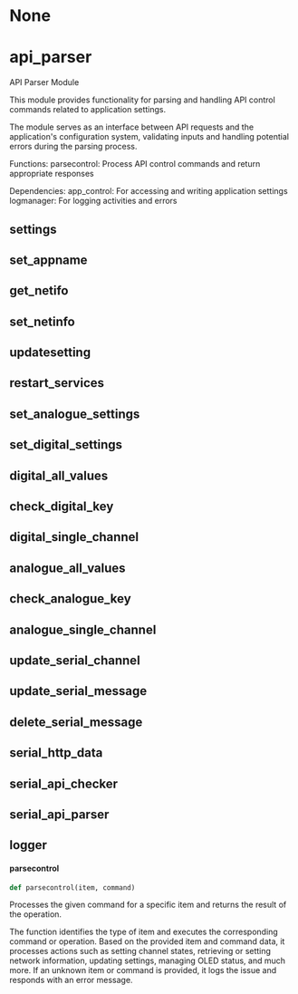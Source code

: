 # None

<a id="api_parser"></a>

# api\_parser

API Parser Module

This module provides functionality for parsing and handling API control commands
related to application settings.

The module serves as an interface between API requests and the application's
configuration system, validating inputs and handling potential errors during
the parsing process.

Functions:
    parsecontrol: Process API control commands and return appropriate responses

Dependencies:
    app_control: For accessing and writing application settings
    logmanager: For logging activities and errors

<a id="api_parser.settings"></a>

## settings

<a id="api_parser.set_appname"></a>

## set\_appname

<a id="api_parser.get_netifo"></a>

## get\_netifo

<a id="api_parser.set_netinfo"></a>

## set\_netinfo

<a id="api_parser.updatesetting"></a>

## updatesetting

<a id="api_parser.restart_services"></a>

## restart\_services

<a id="api_parser.set_analogue_settings"></a>

## set\_analogue\_settings

<a id="api_parser.set_digital_settings"></a>

## set\_digital\_settings

<a id="api_parser.digital_all_values"></a>

## digital\_all\_values

<a id="api_parser.check_digital_key"></a>

## check\_digital\_key

<a id="api_parser.digital_single_channel"></a>

## digital\_single\_channel

<a id="api_parser.analogue_all_values"></a>

## analogue\_all\_values

<a id="api_parser.check_analogue_key"></a>

## check\_analogue\_key

<a id="api_parser.analogue_single_channel"></a>

## analogue\_single\_channel

<a id="api_parser.update_serial_channel"></a>

## update\_serial\_channel

<a id="api_parser.update_serial_message"></a>

## update\_serial\_message

<a id="api_parser.delete_serial_message"></a>

## delete\_serial\_message

<a id="api_parser.serial_http_data"></a>

## serial\_http\_data

<a id="api_parser.serial_api_checker"></a>

## serial\_api\_checker

<a id="api_parser.serial_api_parser"></a>

## serial\_api\_parser

<a id="api_parser.logger"></a>

## logger

<a id="api_parser.parsecontrol"></a>

#### parsecontrol

```python
def parsecontrol(item, command)
```

Processes the given command for a specific item and returns the result of the operation.

The function identifies the type of item and executes the corresponding command or operation.
Based on the provided item and command data, it processes actions such as setting
channel states, retrieving or setting network information, updating settings, managing OLED status,
and much more. If an unknown item or command is provided, it logs the issue and responds
with an error message.

